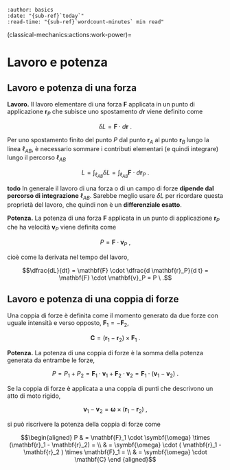 ```{article-info}
:author: basics
:date: "{sub-ref}`today`"
:read-time: "{sub-ref}`wordcount-minutes` min read"
```

(classical-mechanics:actions:work-power)=
# Lavoro e potenza

## Lavoro e potenza di una forza

**Lavoro.** Il lavoro elementare di una forza $\mathbf{F}$ applicata in un punto di applicazione $\mathbf{r}_P$ che subisce uno spostamento $d\mathbf{r}$ viene definito come 

$$\delta L = \mathbf{F} \cdot d \mathbf{r} \ .$$

Per uno spostamento finito del punto $P$ dal punto $\mathbf{r}_A$ al punto $\mathbf{r}_B$ lungo la linea $\ell_{AB}$, è necessario sommare i contributi elementari (e quindi integrare) lungo il percorso $\ell_{AB}$

$$L = \int_{\ell_{AB}} \delta L = \int_{\ell_{AB}} \mathbf{F} \cdot d \mathbf{r}_P \ .$$

**todo** In generale il lavoro di una forza o di un campo di forze **dipende dal percorso di integrazione** $\ell_{AB}$. Sarebbe meglio usare $\delta L$ per ricordare questa proprietà del lavoro, che quindi non è un **differenziale esatto**.

**Potenza.** La potenza di una forza $\mathbf{F}$ applicata in un punto di applicazione $\mathbf{r}_P$ che ha velocità $\mathbf{v}_P$ viene definita come

$$P = \mathbf{F} \cdot \mathbf{v}_P \ ,$$

cioè come la derivata nel tempo del lavoro,

$$\dfrac{dL}{dt} = \mathbf{F} \cdot \dfrac{d \mathbf{r}_P}{d t} = \mathbf{F} \cdot \mathbf{v}_P = P \ .$$

## Lavoro e potenza di una coppia di forze

Una coppia di forze è definita come il momento generato da due forze con uguale intensità e verso opposto, $\mathbf{F}_1 = - \mathbf{F}_2$,

$$\mathbf{C} = (\mathbf{r}_1 - \mathbf{r}_2) \times \mathbf{F}_1 \ .$$

**Potenza.** La potenza di una coppia di forze è la somma della potenza generata da entrambe le forze,

$$P = P_1 + P_2 = \mathbf{F}_1 \cdot \mathbf{v}_1 + \mathbf{F}_2 \cdot \mathbf{v}_2 = \mathbf{F}_1 \cdot (\mathbf{v}_1 - \mathbf{v}_2) \ .$$

Se la coppia di forze è applicata a una coppia di punti che descrivono un atto di moto rigido,

$$\mathbf{v}_1 - \mathbf{v}_2 = \symbf{\omega} \times (\mathbf{r}_1 - \mathbf{r}_2) \ ,$$

si può riscrivere la potenza della coppia di forze come

$$\begin{aligned}
P & = \mathbf{F}_1 \cdot \symbf{\omega} \times (\mathbf{r}_1 - \mathbf{r}_2) = \\
  & = \symbf{\omega} \cdot ( \mathbf{r}_1 - \mathbf{r}_2 ) \times \mathbf{F}_1 = \\
  & = \symbf{\omega} \cdot \mathbf{C}
\end {aligned}$$

